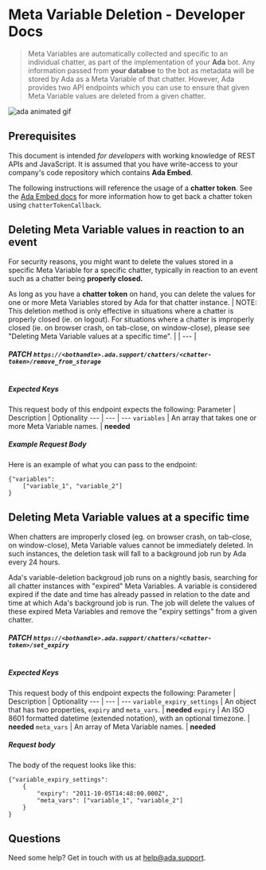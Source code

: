 # Meta Variable Deletion - Developer Docs

> Meta Variables are automatically collected and specific to an individual chatter, as part of the implementation of your **Ada** bot. Any information passed from **your databse** to the bot as metadata will be stored by Ada as a Meta Variable of that chatter. However, Ada provides two API endpoints which you can use to ensure that given Meta Variable values are deleted from a given chatter.

![ada animated gif](https://user-images.githubusercontent.com/4740147/47372740-5b5dca80-d6b8-11e8-87e7-1b76d48370d8.gif "Ada Animated Gif")

## Prerequisites
This document is intended *for developers* with working knowledge of REST APIs and JavaScript. It is assumed that you have write-access to your company's code repository which contains **Ada Embed**.

The following instructions will reference the usage of a **chatter token**. See the [Ada Embed docs](https://github.com/AdaSupport/docs/blob/master/ada-embed.md#configuring-your-bot) for more information how to get back a chatter token using ```chatterTokenCallback```.

## Deleting Meta Variable values in reaction to an event
For security reasons, you might want to delete the values stored in a specific Meta Variable for a specific chatter, typically in reaction to an event such as a chatter being **properly closed.**

As long as you have a **chatter token** on hand, you can delete the values for one or more Meta Variables stored by Ada for that chatter instance.
| NOTE: This deletion method is only effective in situations where a chatter is properly closed (ie. on logout). For situations where a chatter is improperly closed (ie. on browser crash, on tab-close, on window-close), please see "Deleting Meta Variable values at a specific time". |
| --- |

##### PATCH `https://<bothandle>.ada.support/chatters/<chatter-token>/remove_from_storage`
#
##### Expected Keys
This request body of this endpoint expects the following:
Parameter | Description | Optionality
--- | --- | ---
`variables` | An array that takes one or more Meta Variable names. | **needed**
##### Example Request Body
Here is an example of what you can pass to the endpoint:
```
{"variables":
	["variable_1", "variable_2"]
}
```

## Deleting Meta Variable values at a specific time
When chatters are improperly closed (eg. on browser crash, on tab-close, on window-close), Meta Variable values cannot be immediately deleted. In such instances, the deletion task will fall to a background job run by Ada every 24 hours.

Ada's variable-deletion backgroud job runs on a nightly basis, searching for all chatter instances with "expired" Meta Variables. A variable is considered expired if the date and time has already passed in relation to the date and time at which Ada's background job is run. The job will delete the values of these expired Meta Variables and remove the "expiry settings" from a given chatter.

##### PATCH `https://<bothandle>.ada.support/chatters/<chatter-token>/set_expiry`
#
##### Expected Keys
This request body of this endpoint expects the following:
Parameter | Description | Optionality
--- | --- | ---
`variable_expiry_settings` | An object that has two properties, `expiry` and `meta_vars`. | **needed**
`expiry` | An ISO 8601 formatted datetime (extended notation), with an optional timezone. | **needed**
`meta_vars` | An array of Meta Variable names. | **needed**

##### Request body
The body of the request looks like this:
```
{"variable_expiry_settings":
	{
		"expiry": "2011-10-05T14:48:00.000Z",
		"meta_vars": ["variable_1", "variable_2"]
	}
}
```


## Questions
Need some help? Get in touch with us at [help@ada.support](mailto:help@ada.support).